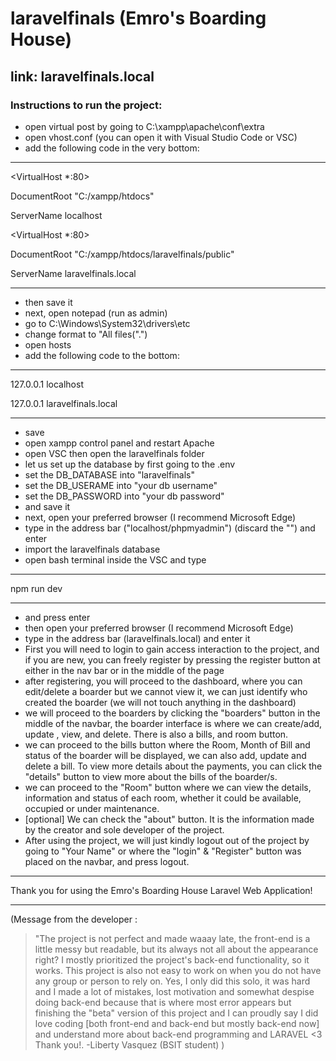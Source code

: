 # **laravelfinals (Emro's Boarding House)**

## link: laravelfinals.local


### Instructions to run the project:
* open virtual post by going to C:\xampp\apache\conf\extra
* open vhost.conf (you can open it with Visual Studio Code or VSC)
* add the following code in the very bottom:
***
 <VirtualHost *:80>

 
 
   DocumentRoot "C:/xampp/htdocs"

   
   
  ServerName localhost

  
 </VirtualHost>

 

 <VirtualHost *:80>

 
   DocumentRoot "C:/xampp/htdocs/laravelfinals/public"

   
   ServerName laravelfinals.local

   
 </VirtualHost>

 
***
 * then save it
 * next, open notepad (run as admin)
 * go to C:\Windows\System32\drivers\etc
 * change format to "All files(".")
 * open hosts
* add the following code to the bottom:
***
 127.0.0.1 localhost

 
 127.0.0.1 laravelfinals.local
***
 * save
* open xampp control panel and restart Apache
* open VSC then open the laravelfinals folder
* let us set up the database by first going to the .env
* set the DB_DATABASE into "laravelfinals"
* set the DB_USERAME into "your db username"
* set the DB_PASSWORD into "your db password"
* and save it
* next, open your preferred browser (I recommend Microsoft Edge)
* type in the address bar ("localhost/phpmyadmin") (discard the "") and enter
* import the laravelfinals database
* open bash terminal inside the VSC and type 
***
 npm run dev
***
* and press enter
* then open your preferred browser (I recommend Microsoft Edge)
* type in the address bar (laravelfinals.local) and enter it
* First you will need to login to gain access interaction to the project, and if you are new, you can freely register by pressing the register button at either in the nav bar or in the middle of the page
* after registering, you will proceed to the dashboard, where you can edit/delete a boarder but we cannot view it, we can just identify who created the boarder (we will not touch anything in the dashboard)
* we will proceed to the boarders by clicking the "boarders" button in the middle of the navbar, the boarder interface is where we can create/add, update , view, and delete. There is also a bills, and room button.
* we can proceed to the bills button where the Room, Month of Bill and status of the boarder will be displayed, we can also add, update and delete a bill. To view more details about the payments, you can click the "details" button to view more about the bills of the boarder/s.
* we can proceed to the "Room" button where we can view the details, information and status of each room, whether it could be available, occupied or under maintenance.
* [optional] We can check the "about" button. It is the information made by the creator and sole developer of the project.
* After using the project, we will just kindly logout out of the project by going to "Your Name" or where the "login" & "Register" button was placed on the navbar, and press logout.

 
***
 Thank you for using the Emro's Boarding House Laravel Web Application! 
***


 (Message from the developer :
>  "The project is not perfect and made waaay late, the front-end is a little messy but readable, but its always not all about the appearance right? I mostly prioritized the project's back-end functionality, so it works. This project is also not easy to work on when you do not have any group or person to rely on. Yes, I only did this solo, it was hard and I made a lot of mistakes, lost motivation and somewhat despise doing back-end because that is where most error appears but finishing the "beta" version of this project and I can proudly say I did love coding [both front-end and back-end but mostly back-end now] and understand more about back-end programming and LARAVEL <3 Thank you!.
                                                                                        -Liberty Vasquez (BSIT student)
 )
>  



